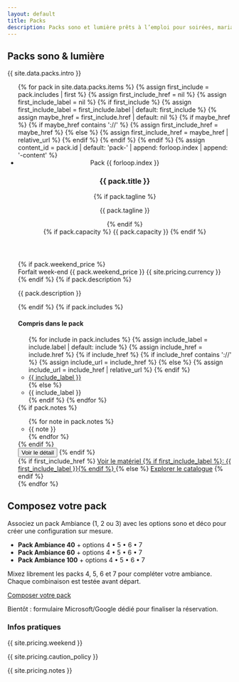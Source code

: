 ```yaml
---
layout: default
title: Packs
description: Packs sono et lumière prêts à l’emploi pour soirées, mariages et événements.
---
```


<section class="section">
  <div class="container">
    <div class="section-header">
      <h1>Packs sono & lumière</h1>
      <p class="muted">{{ site.data.packs.intro }}</p>
    </div>
    <ul class="pack-grid" role="list">
      {% for pack in site.data.packs.items %}
      {% assign first_include = pack.includes | first %}
      {% assign first_include_href = nil %}
      {% assign first_include_label = nil %}
      {% if first_include %}
        {% assign first_include_label = first_include.label | default: first_include %}
        {% assign maybe_href = first_include.href | default: nil %}
        {% if maybe_href %}
          {% if maybe_href contains '://' %}
            {% assign first_include_href = maybe_href %}
          {% else %}
            {% assign first_include_href = maybe_href | relative_url %}
          {% endif %}
        {% endif %}
      {% endif %}
      {% assign content_id = pack.id | default: 'pack-' | append: forloop.index | append: '-content' %}
      <li>
        <article class="pack-card" data-pack-card data-pack-open="true">
          <header class="pack-card__header">
            <div class="pack-card__heading">
              <span class="pack-card__index">Pack {{ forloop.index }}</span>
              <h3>{{ pack.title }}</h3>
              {% if pack.tagline %}<p class="pack-card__tagline muted">{{ pack.tagline }}</p>{% endif %}
            </div>
            {% if pack.capacity %}
            <span class="pack-card__capacity">{{ pack.capacity }}</span>
            {% endif %}
          </header>
          <div class="pack-card__body">
            {% if pack.weekend_price %}
            <div class="pack-card__price">
              <span class="pack-card__price-label">Forfait week-end</span>
              <span class="pack-card__price-value">{{ pack.weekend_price }} {{ site.pricing.currency }}</span>
            </div>
            {% endif %}
            {% if pack.description %}
            <p class="pack-card__description">{{ pack.description }}</p>
            {% endif %}
            {% if pack.includes %}
            <div class="pack-card__divider" aria-hidden="true"></div>
            <div class="pack-card__features" id="{{ content_id }}" data-pack-content>
              <h4>Compris dans le pack</h4>
              <ul class="pack-card__includes">
                {% for include in pack.includes %}
                  {% assign include_label = include.label | default: include %}
                  {% assign include_href = include.href %}
                  {% if include_href %}
                    {% if include_href contains '://' %}
                      {% assign include_url = include_href %}
                    {% else %}
                      {% assign include_url = include_href | relative_url %}
                    {% endif %}
                    <li><a class="pack-chip" href="{{ include_url }}">{{ include_label }}</a></li>
                  {% else %}
                    <li><span class="pack-chip">{{ include_label }}</span></li>
                  {% endif %}
                {% endfor %}
              </ul>
              {% if pack.notes %}
              <ul class="pack-card__notes">
                {% for note in pack.notes %}
                <li>{{ note }}</li>
                {% endfor %}
              </ul>
              {% endif %}
            </div>
            <button class="pack-card__toggle" type="button" data-pack-toggle aria-expanded="false" aria-controls="{{ content_id }}">
              <span data-pack-toggle-label>Voir le détail</span>
              <span class="pack-card__chevron" aria-hidden="true"></span>
            </button>
            {% endif %}
          </div>
          <footer class="pack-card__footer pack-card__footer--single">
            {% if first_include_href %}
            <a class="button button--outline" href="{{ first_include_href }}">
              Voir le matériel
              {% if first_include_label %}<span class="sr-only">: {{ first_include_label }}</span>{% endif %}
            </a>
            {% else %}
            <a class="button button--ghost" href="{{ '/catalogue/' | relative_url }}">Explorer le catalogue</a>
            {% endif %}
          </footer>
        </article>
      </li>
      {% endfor %}
    </ul>
    <article class="pack-compose-card">
      <div class="pack-compose-card__content">
        <h2>Composez votre pack</h2>
        <p class="muted">Associez un pack Ambiance (1, 2 ou 3) avec les options sono et déco pour créer une configuration sur mesure.</p>
        <ul class="pack-compose-card__rules">
          <li><strong>Pack Ambiance 40</strong> + options 4 • 5 • 6 • 7</li>
          <li><strong>Pack Ambiance 60</strong> + options 4 • 5 • 6 • 7</li>
          <li><strong>Pack Ambiance 100</strong> + options 4 • 5 • 6 • 7</li>
        </ul>
        <p class="muted">Mixez librement les packs 4, 5, 6 et 7 pour compléter votre ambiance. Chaque combinaison est testée avant départ.</p>
      </div>
      <div class="pack-compose-card__actions">
        <a class="button button--primary" href="{{ site.forms.booking_google_form_url }}" target="_blank" rel="noopener">Composer votre pack</a>
        <p class="pack-compose-card__note muted">Bientôt : formulaire Microsoft/Google dédié pour finaliser la réservation.</p>
      </div>
    </article>
    <div class="note">
      <h3>Infos pratiques</h3>
      <p>{{ site.pricing.weekend }}</p>
      <p>{{ site.pricing.caution_policy }}</p>
      <p>{{ site.pricing.notes }}</p>
    </div>
  </div>
</section>
